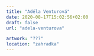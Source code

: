 ```yaml
---
title: "Adéla Venturová"
date: 2020-08-17T15:02:56+02:00
draft: false
url: "adela-venturova"

artwork: "???"
location: "zahradka"
---
```

